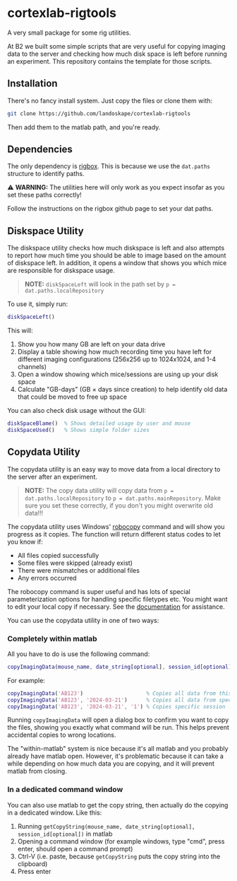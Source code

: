 # cortexlab-rigtools
A very small package for some rig utilities.

At B2 we built some simple scripts that are very useful for copying imaging data to the server and checking how much disk space is left before running an experiment. This repository contains the template for those scripts.

## Installation
There's no fancy install system. Just copy the files or clone them with:

```bash
git clone https://github.com/landoskape/cortexlab-rigtools
``` 

Then add them to the matlab path, and you're ready. 

## Dependencies
The only dependency is [rigbox](https://github.com/cortex-lab/Rigbox). This is because we use the ``dat.paths`` structure to identify paths. 

⚠️ **WARNING:** The utilities here will only work as you expect insofar as you set these paths correctly!

Follow the instructions on the rigbox github page to set your dat paths.

## Diskspace Utility
The diskspace utility checks how much diskspace is left and also attempts to report how much time you should be able to image based on the amount of diskspace left. In addition, it opens a window that shows you which mice are responsible for diskspace usage. 

> **NOTE:** ``diskSpaceLeft`` will look in the path set by ``p = dat.paths.localRepository``

To use it, simply run:

  ```matlab
  diskSpaceLeft()
  ```

This will:
1. Show you how many GB are left on your data drive
2. Display a table showing how much recording time you have left for different imaging configurations (256x256 up to 1024x1024, and 1-4 channels)
3. Open a window showing which mice/sessions are using up your disk space
4. Calculate "GB-days" (GB × days since creation) to help identify old data that could be moved to free up space

You can also check disk usage without the GUI:

  ```matlab
  diskSpaceBlame()  % Shows detailed usage by user and mouse
  diskSpaceUsed()   % Shows simple folder sizes
  ```

## Copydata Utility
The copydata utility is an easy way to move data from a local directory to the server after an experiment. 

> **NOTE:** The copy data utility will copy data from ``p = dat.paths.localRepository`` to ``p = dat.paths.mainRepository``. Make sure you set these correctly, if you don't you might overwrite old data!!!

The copydata utility uses Windows' [robocopy](https://learn.microsoft.com/en-us/windows-server/administration/windows-commands/robocopy) command and will show you progress as it copies. The function will return different status codes to let you know if:
- All files copied successfully
- Some files were skipped (already exist)
- There were mismatches or additional files
- Any errors occurred

The robocopy command is super useful and has lots of special parameterization options for handling specific filetypes etc. You might want to edit your local copy if necessary. See the [documentation](https://learn.microsoft.com/en-us/windows-server/administration/windows-commands/robocopy) for assistance. 

You can use the copydata utility in one of two ways:

### Completely within matlab
All you have to do is use the following command:

  ```matlab
  copyImagingData(mouse_name, date_string[optional], session_id[optional])
  ```

For example:

  ```matlab
  copyImagingData('AB123')                    % Copies all data from this mouse
  copyImagingData('AB123', '2024-03-21')      % Copies all data from specific mouse and date
  copyImagingData('AB123', '2024-03-21', '1') % Copies specific session
  ```

Running ``copyImagingData`` will open a dialog box to confirm you want to copy the files, showing you exactly what command will be run. This helps prevent accidental copies to wrong locations.

The "within-matlab" system is nice because it's all matlab and you probably already have matlab open. However, it's problematic because it can take a while depending on how much data you are copying, and it will prevent matlab from closing.


### In a dedicated command window
You can also use matlab to get the copy string, then actually do the copying in a dedicated window. Like this:
1. Running `getCopyString(mouse_name, date_string[optional], session_id[optional])` in matlab
2. Opening a command window (for example windows, type "cmd", press enter, should open a command prompt)
3. Ctrl-V (i.e. paste, because `getCopyString` puts the copy string into the clipboard)
4. Press enter
